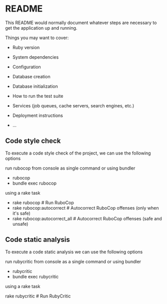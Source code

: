 # README

This README would normally document whatever steps are necessary to get the
application up and running.

Things you may want to cover:

* Ruby version

* System dependencies

* Configuration

* Database creation

* Database initialization

* How to run the test suite

* Services (job queues, cache servers, search engines, etc.)

* Deployment instructions

* ...
## Code style check
To execute a code style check of the project, we can use the following options

run rubocop from console as single command or using bundler

* rubocop
* bundle exec rubocop

using a rake task

* rake rubocop                            # Run RuboCop
* rake rubocop:autocorrect                # Autocorrect RuboCop offenses (only when it's safe)
* rake rubocop:autocorrect_all            # Autocorrect RuboCop offenses (safe and unsafe)


## Code static analysis

To execute a code static analysis we can use the following options

run rubycritic from console as a single command or using bundler

* rubycritic
* bundle exec rubycritic

using a rake task

rake rubycritic   # Run RubyCritic
